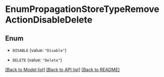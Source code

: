 # EnumPropagationStoreTypeRemoveActionDisableDelete

## Enum


* `DISABLE` (value: `"Disable"`)

* `DELETE` (value: `"Delete"`)


[[Back to Model list]](../README.md#documentation-for-models) [[Back to API list]](../README.md#documentation-for-api-endpoints) [[Back to README]](../README.md)


